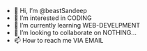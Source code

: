 - 👋 Hi, I’m @beastSandeep
- 👀 I’m interested in CODING
- 🌱 I’m currently learning WEB-DEVELPMENT
- 💞️ I’m looking to collaborate on NOTHING...
- 📫 How to reach me VIA EMAIL

<!---
beastSandeep/beastSandeep is a ✨ special ✨ repository because its `README.md` (this file) appears on your GitHub profile.
You can click the Preview link to take a look at your changes.
--->
